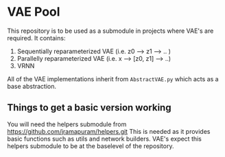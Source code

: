 # VAE Pool

This repository is to be used as a submodule in projects where VAE's are required.
It contains:

  1. Sequentially reparameterized VAE (i.e. z0 --> z1 --> .. )
  2. Parallelly reparameterized VAE (i.e. x --> [z0, z1] --> ..)
  3. VRNN

All of the VAE implementations inherit from `AbstractVAE.py` which acts as a base abstraction.

## Things to get a basic version working

You will need the helpers submodule from https://github.com/jramapuram/helpers.git
This is needed as it provides basic functions such as utils and network builders.
VAE's expect this helpers submodule to be at the baselevel of the repository.
